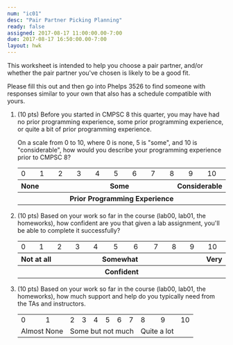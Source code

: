 ```yaml
---
num: "ic01"
desc: "Pair Partner Picking Planning"
ready: false
assigned: 2017-08-17 11:00:00.00-7:00
due: 2017-08-17 16:50:00.00-7:00
layout: hwk
---
```


This worksheet is intended to help you choose a pair partner, and/or whether the pair partner you've chosen is likely to be a good fit.

Please fill this out and then go into Phelps 3526 to find someone with responses similar to your own that also has a schedule compatible with yours.

<ol>

<li>(10 pts) Before you started in CMPSC 8 this quarter, you may have had no prior programming experience, some prior programming experience,
or quite a bit of prior programming experience.

On a scale from 0 to 10, where 0 is none, 5 is "some", and 10 is
"considerable", how would you describe your programming experience prior to CMPSC 8?

<style>
table.likert * td { width: 4em;}
</style>

<table class="likert">
<tr>
<td>0</td>
<td>1</td>
<td>2</td>
<td>3</td>
<td>4</td>
<td>5</td>
<td>6</td>
<td>7</td>
<td>8</td>
<td>9</td>
<td>10</td>
</tr>
<tr>
<th colspan="4" style="text-align:left; ">None</th>
<th colspan="3" style="text-align:center; ">Some</th>
<th colspan="4" style="text-align:right;">Considerable</th>
</tr>

<tr>
<th colspan="11" style="text-align:center; h">Prior Programming Experience</th>
</tr>

</table>

</li>

<li>(10 pts) Based on your work so far in the course (lab00, lab01, the homeworks), how confident are you that given a 
lab assignment, you'll be able to complete it successfully?


<table class="likert">
<tr>
<td>0</td>
<td>1</td>
<td>2</td>
<td>3</td>
<td>4</td>
<td>5</td>
<td>6</td>
<td>7</td>
<td>8</td>
<td>9</td>
<td>10</td>
</tr>
<tr>
<th colspan="4" style="text-align:left;">Not at all </th>
<th colspan="3" style="text-align:center;">Somewhat </th>
<th colspan="4" style="text-align:right;">Very </th>
</tr>

<tr>
<th colspan="11" style="text-align:center;">Confident</th>
</tr>

</table>


</li>


<li>(10 pts) Based on your work so far in the course (lab00, lab01, the homeworks), how much support and help do you typically need
from the TAs and instructors.


<table>
<tr>
<td>0</td>
<td>1</td>
<td>2</td>
<td>3</td>
<td>4</td>
<td>5</td>
<td>6</td>
<td>7</td>
<td>8</td>
<td>9</td>
<td>10</td>
</tr>
<tr>
<td colspan="2" style="text-align:left;">Almost None</td>
<td colspan="6" style="text-align:center;">Some but not much</td>
<td colspan="2 style="text-align:right;">Quite a lot</td>
</tr>
</table>


</li>



</ol>
